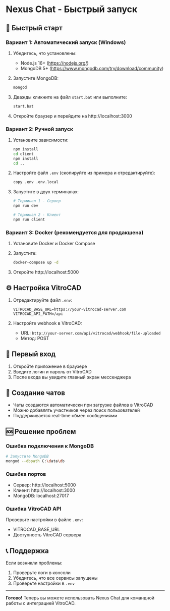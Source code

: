 # Nexus Chat - Быстрый запуск

## 🚀 Быстрый старт

### Вариант 1: Автоматический запуск (Windows)

1. Убедитесь, что установлены:
   - Node.js 16+ (https://nodejs.org/)
   - MongoDB 5+ (https://www.mongodb.com/try/download/community)

2. Запустите MongoDB:
   ```bash
   mongod
   ```

3. Дважды кликните на файл `start.bat` или выполните:
   ```bash
   start.bat
   ```

4. Откройте браузер и перейдите на http://localhost:3000

### Вариант 2: Ручной запуск

1. Установите зависимости:
   ```bash
   npm install
   cd client
   npm install
   cd ..
   ```

2. Настройте файл `.env` (скопируйте из примера и отредактируйте):
   ```bash
   copy .env .env.local
   ```

3. Запустите в двух терминалах:
   ```bash
   # Терминал 1 - Сервер
   npm run dev
   
   # Терминал 2 - Клиент
   npm run client
   ```

### Вариант 3: Docker (рекомендуется для продакшена)

1. Установите Docker и Docker Compose

2. Запустите:
   ```bash
   docker-compose up -d
   ```

3. Откройте http://localhost:5000

## ⚙️ Настройка VitroCAD

1. Отредактируйте файл `.env`:
   ```env
   VITROCAD_BASE_URL=https://your-vitrocad-server.com
   VITROCAD_API_PATH=/api
   ```

2. Настройте webhook в VitroCAD:
   - URL: `http://your-server.com/api/vitrocad/webhook/file-uploaded`
   - Метод: POST

## 🔐 Первый вход

1. Откройте приложение в браузере
2. Введите логин и пароль от VitroCAD
3. После входа вы увидите главный экран мессенджера

## 📁 Создание чатов

- Чаты создаются автоматически при загрузке файлов в VitroCAD
- Можно добавлять участников через поиск пользователей
- Поддерживается real-time обмен сообщениями

## 🆘 Решение проблем

### Ошибка подключения к MongoDB
```bash
# Запустите MongoDB
mongod --dbpath C:\data\db
```

### Ошибка портов
- Сервер: http://localhost:5000
- Клиент: http://localhost:3000
- MongoDB: localhost:27017

### Ошибка VitroCAD API
Проверьте настройки в файле `.env`:
- VITROCAD_BASE_URL
- Доступность VitroCAD сервера

## 📞 Поддержка

Если возникли проблемы:
1. Проверьте логи в консоли
2. Убедитесь, что все сервисы запущены
3. Проверьте настройки в `.env`

---

**Готово!** Теперь вы можете использовать Nexus Chat для командной работы с интеграцией VitroCAD.
